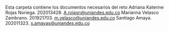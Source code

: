 Esta carpeta contiene los documentos necesarios del reto
Adriana Katerine Rojas Noriega. 202013428. A.rojasn@uniandes.edu.co
Marianna Velasco Zambrano. 201921703. m.velasco@uniandes.edu.co
Santiago Amaya. 202011323. s.amayas@uniandes.edu.co
